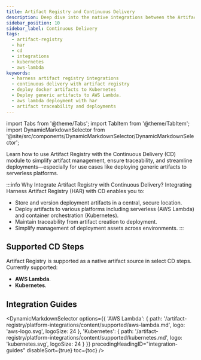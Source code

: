 ```yaml
---
title: Artifact Registry and Continuous Delivery
description: Deep dive into the native integrations between the Artifact Registry and Continuous Delivery module.
sidebar_position: 10
sidebar_label: Continuous Delivery
tags:
  - artifact-registry
  - har
  - cd
  - integrations
  - kubernetes
  - aws-lambda
keywords:
  - harness artifact registry integrations
  - continuous delivery with artifact registry
  - deploy docker artifacts to Kubernetes
  - Deploy generic artifacts to AWS Lambda.
  - aws lambda deployment with har
  - artifact traceability and deployments
---
```


import Tabs from '@theme/Tabs';
import TabItem from '@theme/TabItem';
import DynamicMarkdownSelector from '@site/src/components/DynamicMarkdownSelector/DynamicMarkdownSelector';

Learn how to use Artifact Registry with the Continuous Delivery (CD) module to simplify artifact management, ensure traceability, and streamline deployments—especially for use cases like deploying generic artifacts to serverless platforms.

:::info Why Integrate Artifact Registry with Continuous Delivery?
Integrating Harness Artifact Registry (HAR) with CD enables you to:
- Store and version deployment artifacts in a central, secure location.
- Deploy artifacts to various platforms including serverless (AWS Lambda) and container orchestration (Kubernetes).
- Maintain traceability from artifact creation to deployment.
- Simplify management of deployment assets across environments.
:::

## Supported CD Steps
Artifact Registry is supported as a native artifact source in select CD steps. Currently supported:
- **AWS Lambda**.
- **Kubernetes**.
<!-- Placeholder: More supported CD steps will be added here as they become available. -->

## Integration Guides

<DynamicMarkdownSelector
  options={{
    'AWS Lambda': {
      path: '/artifact-registry/platform-integrations/content/supported/aws-lambda.md',
      logo: 'aws-logo.svg',
      logoSize: 24
    },
    'Kubernetes': {
      path: '/artifact-registry/platform-integrations/content/supported/kubernetes.md',
      logo: 'kubernetes.svg',
      logoSize: 24
    }
  }}
precedingHeadingID="integration-guides"
  disableSort={true}
  toc={toc}
/>


